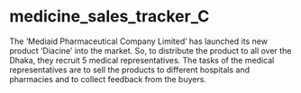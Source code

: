 # medicine_sales_tracker_C
The ‘Mediaid Pharmaceutical Company Limited’ has launched its new product ‘Diacine’ into the market. So, to distribute the product to all over the Dhaka, they recruit 5 medical representatives. The tasks of the medical representatives are to sell the products to different hospitals and pharmacies and to collect feedback from the buyers. 
